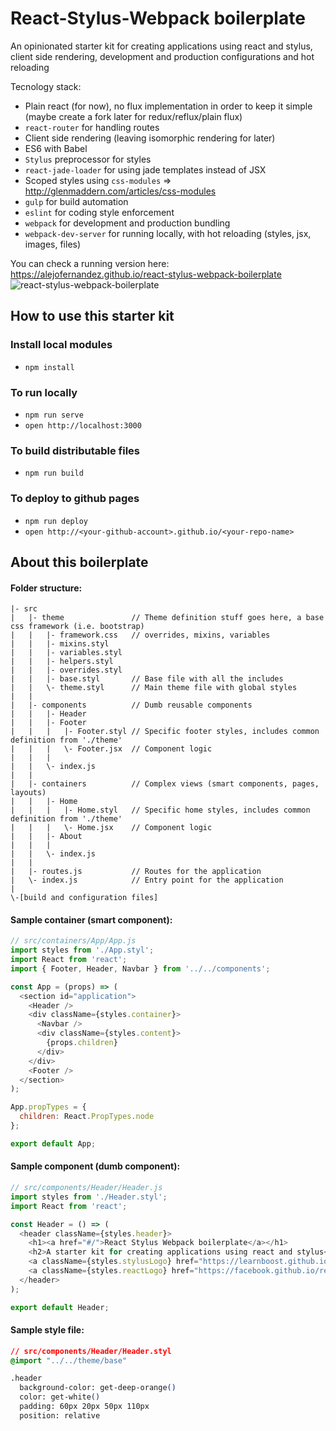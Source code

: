 # React-Stylus-Webpack boilerplate
An opinionated starter kit for creating applications using react and stylus, client side rendering, development and production configurations and hot reloading

Tecnology stack:
* Plain react (for now), no flux implementation in order to keep it simple (maybe create a fork later for redux/reflux/plain flux)
* `react-router` for handling routes
* Client side rendering (leaving isomorphic rendering for later)
* ES6 with Babel
* `Stylus` preprocessor for styles
* `react-jade-loader` for using jade templates instead of JSX
* Scoped styles using `css-modules` => http://glenmaddern.com/articles/css-modules
* `gulp` for build automation
* `eslint` for coding style enforcement
* `webpack` for development and production bundling
* `webpack-dev-server` for running locally, with hot reloading (styles, jsx, images, files)

You can check a running version here: https://alejofernandez.github.io/react-stylus-webpack-boilerplate
![react-stylus-webpack-boilerplate](https://cloud.githubusercontent.com/assets/1288192/11636862/0db1255e-9cfd-11e5-90f5-a02b229613aa.png)

## How to use this starter kit

### Install local modules
* `npm install`

### To run locally
* `npm run serve`
* `open http://localhost:3000`

### To build distributable files
* `npm run build`

### To deploy to github pages
* `npm run deploy`
* `open http://<your-github-account>.github.io/<your-repo-name>`

## About this boilerplate
#### Folder structure:
```
|- src
|   |- theme               // Theme definition stuff goes here, a base css framework (i.e. bootstrap)
|   |   |- framework.css   // overrides, mixins, variables
|   |   |- mixins.styl
|   |   |- variables.styl
|   |   |- helpers.styl
|   |   |- overrides.styl
|   |   |- base.styl       // Base file with all the includes
|   |   \- theme.styl      // Main theme file with global styles
|   |
|   |- components          // Dumb reusable components
|   |   |- Header
|   |   |- Footer
|   |   |   |- Footer.styl // Specific footer styles, includes common definition from './theme'
|   |   |   \- Footer.jsx  // Component logic
|   |   |
|   |   \- index.js
|   |
|   |- containers          // Complex views (smart components, pages, layouts)
|   |   |- Home
|   |   |   |- Home.styl   // Specific home styles, includes common definition from './theme'
|   |   |   \- Home.jsx    // Component logic
|   |   |- About
|   |   |
|   |   \- index.js
|   |
|   |- routes.js           // Routes for the application
|   \- index.js            // Entry point for the application
|
\-[build and configuration files]
```

#### Sample container (smart component):
```javascript
// src/containers/App/App.js
import styles from './App.styl';
import React from 'react';
import { Footer, Header, Navbar } from '../../components';

const App = (props) => (
  <section id="application">
    <Header />
    <div className={styles.container}>
      <Navbar />
      <div className={styles.content}>
        {props.children}
      </div>
    </div>
    <Footer />
  </section>
);

App.propTypes = {
  children: React.PropTypes.node
};

export default App;
```

#### Sample component (dumb component):
```javascript
// src/components/Header/Header.js
import styles from './Header.styl';
import React from 'react';

const Header = () => (
  <header className={styles.header}>
    <h1><a href="#/">React Stylus Webpack boilerplate</a></h1>
    <h2>A starter kit for creating applications using react and stylus</h2>
    <a className={styles.stylusLogo} href="https://learnboost.github.io/stylus/"></a>
    <a className={styles.reactLogo} href="https://facebook.github.io/react/"></a>
  </header>
);

export default Header;
```

#### Sample style file:
```css
// src/components/Header/Header.styl
@import "../../theme/base"

.header
  background-color: get-deep-orange()
  color: get-white()
  padding: 60px 20px 50px 110px
  position: relative
```
